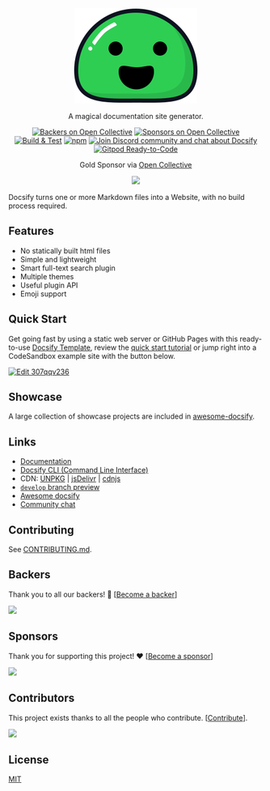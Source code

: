 <p align="center">
  <a href="https://docsify.js.org">
    <img alt="docsify" src="./docs/_media/icon.svg">
  </a>
</p>

<p align="center">
  A magical documentation site generator.
</p>

<p align="center">
  <a href="#backers"><img alt="Backers on Open Collective" src="https://opencollective.com/docsify/backers/badge.svg?style=flat-square"></a>
  <a href="#sponsors">
    <img alt="Sponsors on Open Collective" src="https://opencollective.com/docsify/sponsors/badge.svg?style=flat-square"></a>
  <a href="https://github.com/docsifyjs/docsify/actions/workflows/test.yml"><img src="https://github.com/docsifyjs/docsify/actions/workflows/test.yml/badge.svg" alt="Build & Test"></a>
  <a href="https://www.npmjs.com/package/docsify"><img alt="npm" src="https://img.shields.io/npm/v/docsify.svg?style=flat-square"></a>
  <a href="https://discord.gg/3NwKFyR"><img alt="Join Discord community and chat about Docsify" src="https://img.shields.io/discord/713647066802421792.svg?label=&logo=discord&logoColor=ffffff&color=7389D8&labelColor=6A7EC2&cacheSeconds=60"></a>
  <a href="https://gitpod.io/#https://github.com/docsifyjs/docsify"><img src="https://img.shields.io/badge/Gitpod-ready--to--code-blue?logo=gitpod" alt="Gitpod Ready-to-Code"></a>
</p>

<p align="center">Gold Sponsor via <a href="https://opencollective.com/docsify">Open Collective</a></p>

<p align="center">
  <a href="https://opencollective.com/docsify/order/3254">
    <img src="https://opencollective.com/docsify/tiers/gold-sponsor.svg?avatarHeight=48">
  </a>
</p>

Docsify turns one or more Markdown files into a Website, with no build process required.

## Features

- No statically built html files
- Simple and lightweight
- Smart full-text search plugin
- Multiple themes
- Useful plugin API
- Emoji support

## Quick Start

Get going fast by using a static web server or GitHub Pages with this ready-to-use [Docsify Template](https://github.com/docsifyjs/docsify-template), review the [quick start tutorial](https://docsify.js.org/#/quickstart) or jump right into a CodeSandbox example site with the button below.

[![Edit 307qqv236](https://codesandbox.io/static/img/play-codesandbox.svg)](https://codesandbox.io/s/307qqv236)

## Showcase

A large collection of showcase projects are included in [awesome-docsify](https://github.com/docsifyjs/awesome-docsify#showcase).

## Links

- [Documentation](https://docsify.js.org)
- [Docsify CLI (Command Line Interface)](https://github.com/docsifyjs/docsify-cli)
- CDN: [UNPKG](https://unpkg.com/docsify/) | [jsDelivr](https://cdn.jsdelivr.net/npm/docsify/) | [cdnjs](https://cdnjs.com/libraries/docsify)
- [`develop` branch preview](https://docsify-preview.vercel.app/)
- [Awesome docsify](https://github.com/docsifyjs/awesome-docsify)
- [Community chat](https://discord.gg/3NwKFyR)

## Contributing

See [CONTRIBUTING.md](CONTRIBUTING.md).

## Backers

Thank you to all our backers! 🙏 [[Become a backer](https://opencollective.com/docsify/contribute)]

<a href="https://opencollective.com/docsify#backers" target="_blank"><img src="https://opencollective.com/docsify/backers.svg?width=890"></a>

## Sponsors

Thank you for supporting this project! ❤️ [[Become a sponsor](https://opencollective.com/docsify/contribute)]

<img src="https://opencollective.com/docsify/sponsors.svg?width=890" />

## Contributors

This project exists thanks to all the people who contribute. [[Contribute](CONTRIBUTING.md)].

<a href="https://github.com/docsifyjs/docsify/graphs/contributors"><img src="https://opencollective.com/docsify/contributors.svg?width=890" /></a>

## License

[MIT](LICENSE)
